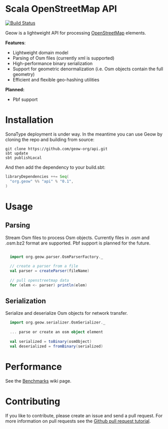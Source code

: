# Scala OpenStreetMap API
[![Build Status](https://secure.travis-ci.org/geow-org/api.png?branch=master)](http://travis-ci.org/geow-org/api)

Geow is a lightweight API for processing [OpenStreetMap](http://wiki.openstreetmap.org/wiki/Main_Page) elements. 

**Features**:
* Lightweight domain model
* Parsing of Osm files (currently xml is supported)
* High-performance binary serialization
* Support for geometric denormalization (i.e. Osm objects contain the full geometry)
* Efficient and flexible geo-hashing utilities

**Planned:**
* Pbf support

# Installation
SonaType deployment is under way. In the meantime you can use Geow by cloning the repo and building from source:
```
git clone https://github.com/geow-org/api.git
sbt update
sbt publishLocal
```
And then add the dependency to your build.sbt:
```scala
libraryDependencies ++= Seq(
  "org.geow" %% "api" % "0.1",
)
```


# Usage

## Parsing
Stream Osm files to process Osm objects. Currently files in .osm and .osm.bz2 format are supported. Pbf support is planned for the future. 
```scala
  
  import org.geow.parser.OsmParserFactory._

  // create a parser from a file
  val parser = createParser(fileName)
  
  // pull openstreetmap data
  for (elem <- parser) println(elem)

```

## Serialization
Serialize and deserialize Osm objects for network transfer. 
```scala
  import org.geow.serializer.OsmSerializer._
  
  ... parse or create an osm object element
  
  val serialized = toBinary(osmObject)
  val deserialized = fromBinary(serialized)
```

# Performance

See the [Benchmarks](https://github.com/geow-org/api/wiki/Benchmarks) wiki page.

# Contributing

If you like to contribute, please create an issue and send a pull request. For more information on pull requests see the [Github pull request tutorial](https://help.github.com/articles/using-pull-requests).
